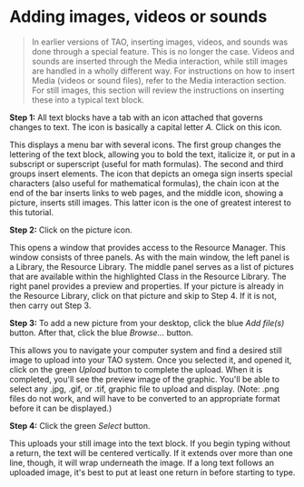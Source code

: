 # Adding images, videos or sounds

>In earlier versions of TAO, inserting images, videos, and sounds was done through a special feature. This is no longer the case. Videos and sounds are inserted through the Media interaction, while still images are handled in a wholly different way. For instructions on how to insert Media (videos or sound files), refer to the Media interaction section. For still images, this section will review the instructions on inserting these into a typical text block.

**Step 1:** All text blocks have a tab with an icon attached that governs changes to text. The icon is basically a capital letter *A*. Click on this icon.

This displays a menu bar with several icons. The first group changes the lettering of the text block, allowing you to bold the text, italicize it, or put in a subscript or superscript (useful for math formulas). The second and third groups insert elements. The icon that depicts an omega sign inserts special characters (also useful for mathematical formulas), the chain icon at the end of the bar inserts links to web pages, and the middle icon, showing a picture, inserts still images. This latter icon is the one of greatest interest to this tutorial.

**Step 2:** Click on the picture icon.

This opens a window that provides access to the Resource Manager. This window consists of three panels. As with the main window, the left panel is a Library, the Resource Library. The middle panel serves as a list of pictures that are available within the highlighted Class in the Resource Library. The right panel provides a preview and properties. If your picture is already in the Resource Library, click on that picture and skip to Step 4. If it is not, then carry out Step 3.

**Step 3:** To add a new picture from your desktop, click the blue *Add file(s)* button. After that, click the blue *Browse...* button.

This allows you to navigate your computer system and find a desired still image to upload into your TAO system. Once you selected it, and opened it, click on the green *Upload* button to complete the upload. When it is completed, you'll see the preview image of the graphic. You'll be able to select any .jpg, .gif, or .tif, graphic file to upload and display. (Note: .png files do not work, and will have to be converted to an appropriate format before it can be displayed.)

**Step 4:** Click the green *Select* button.

This uploads your still image into the text block. If you begin typing without a return, the text will be centered vertically. If it extends over more than one line, though, it will wrap underneath the image. If a long text follows an uploaded image, it's best to put at least one return in before starting to type.